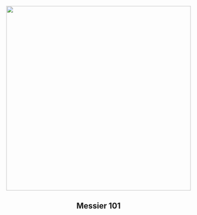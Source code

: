 
<p align="center"><img src="https://apod.nasa.gov/apod/image/2306/M101_hst1280.jpg" width="500" height="500"></p>
<h2 align="center"> Messier 101 </h2>
